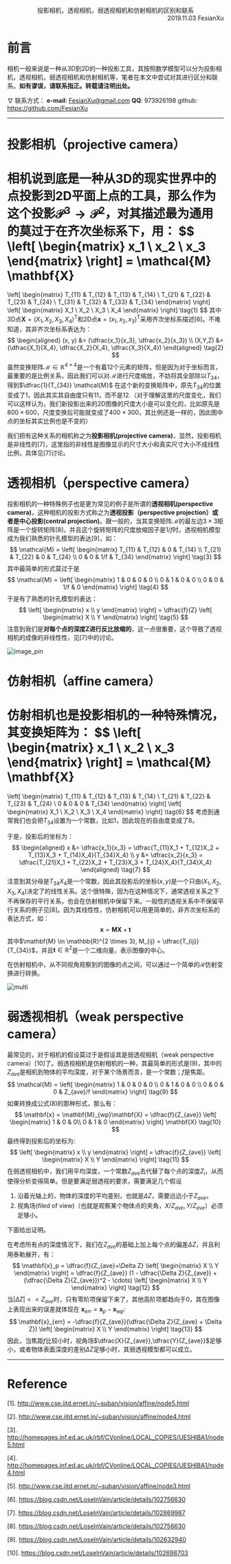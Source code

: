 <div align='center'>
   	投影相机，透视相机，弱透视相机和仿射相机的区别和联系
</div>

<div align='right'>
    2019.11.03 FesianXu
</div>

# 前言

相机一般来说是一种从3D到2D的一种投影工具，其按照数学模型可以分为投影相机，透视相机，弱透视相机和仿射相机等，笔者在本文中尝试对其进行区分和联系。**如有谬误，请联系指正。转载请注明出处。**

 $\nabla$  联系方式：
**e-mail**: [FesianXu@gmail.com](mailto:FesianXu@gmail.com)
**QQ**: 973926198
github: https://github.com/FesianXu 



----



# 投影相机（projective camera）

相机说到底是一种从3D的现实世界中的点投影到2D平面上点的工具，那么作为这个投影$\mathcal{P}^{3} \rightarrow \mathcal{P}^2$，对其描述最为通用的莫过于在齐次坐标系下，用：
$$
\left[
\begin{matrix}
x_1 \\
x_2 \\
x_3 
\end{matrix}
\right] = 
\mathcal{M} \mathbf{X}
=
\left[
\begin{matrix}
T_{11} & T_{12} & T_{13} & T_{14} \\
T_{21} & T_{22} & T_{23} & T_{24} \\
T_{31} & T_{32} & T_{33} & T_{34} 
\end{matrix}
\right] 
\left[
\begin{matrix}
X_1 \\
X_2 \\
X_3 \\
X_4
\end{matrix}
\right]
\tag{1}
$$
其中3D点$\mathbf{X} = (X_1, X_2, X_3, X_4)^{\mathrm{T}}$和2D点$\mathbf{x} = (x_1, x_2, x_3)^{\mathrm{T}}$采用齐次坐标系描述[6]。不难知道，其非齐次坐标系表达为：
$$
\begin{aligned}
(x, y) &= (\dfrac{x_1}{x_3}, \dfrac{x_2}{x_3}) \\
(X,Y,Z) &= (\dfrac{X_1}{X_4}, \dfrac{X_2}{X_4}, \dfrac{X_3}{X_4})
\end{aligned}
\tag{2}
$$
虽然变换矩阵$\mathcal{M} \in \mathbb{R}^{4 \times 4}$是一个有着12个元素的矩阵，但是因为对于坐标而言，最重要的是比例关系，因此我们可以对$\mathcal{M}$进行尺度缩放，不妨将其全部除以$T_{34}$，得到$\dfrac{1}{T_{34}} \mathcal{M}$ 在这个新的变换矩阵中，原先$T_{34}$的位置变成了1，因此其实其自由度只有11，而不是12.（对于理解这里的尺度变化，我们可以这样认为，我们新投影出来的2D图像的尺度大小是可以变化的，比如原先是$800 \times 600$，尺度变换后可能就变成了$400 \times 300$，其比例还是一样的，因此图中点的坐标其实比例也是不变的）

我们把有这种关系的相机称之为**投影相机(projective camera)**，显然，投影相机是非线性的[7]，这里指的非线性是图像显示的尺寸大小和真实尺寸大小不成线性比例，具体见[7]讨论。



# 透视相机（perspective camera）

投影相机的一种特殊例子也是更为常见的例子是所谓的**透视相机(perspective camera)**，这种相机的投影方式称之为**透视投影（perspective projection）**或者是**中心投影(central projection)**。跟一般的，当其变换矩阵$\mathcal{M}$的最左边$3 \times 3$矩阵是一个旋转矩阵[8]，并且这个旋转矩阵的尺度放缩因子是$1/f$时，透视相机模型成为我们熟悉的针孔模型的表达[9]，如：
$$
\mathcal{M} = 
\left[
\begin{matrix}
T_{11} & T_{12} & 0 & T_{14} \\
T_{21} & T_{22} & 0 & T_{24} \\
0 & 0 & 1/f & T_{34} 
\end{matrix}
\right]
\tag{3}
$$
其中最简单的形式莫过于是
$$
\mathcal{M} = 
\left[
\begin{matrix}
1 & 0 & 0 & 0 \\
0 & 1 & 0 & 0 \\
0 & 0 & 1/f & 0 
\end{matrix}
\right]
\tag{4}
$$
于是有了熟悉的针孔模型的表达：
$$
\left[
\begin{matrix}
x \\
y
\end{matrix}
\right] = 
\dfrac{f}{Z}
\left[
\begin{matrix}
X \\
Y
\end{matrix}
\right]
\tag{5}
$$
注意到我们是**对每个点的深度Z进行反比放缩的**，这一点很重要，这个导致了透视相机的成像的非线性性，见[7]中的讨论。

![image_pin][image_pin]



# 仿射相机（affine camera）

仿射相机也是投影相机的一种特殊情况，其变换矩阵为：
$$
\left[
\begin{matrix}
x_1 \\
x_2 \\
x_3 
\end{matrix}
\right] = 
\mathcal{M} \mathbf{X}
=
\left[
\begin{matrix}
T_{11} & T_{12} & T_{13} & T_{14} \\
T_{21} & T_{22} & T_{23} & T_{24} \\
0 & 0 & 0 & T_{34} 
\end{matrix}
\right] 
\left[
\begin{matrix}
X_1 \\
X_2 \\
X_3 \\
X_4
\end{matrix}
\right]
\tag{6}
$$
考虑到通常我们也会把$T_{34}$设置为一个常数，比如1，因此现在的自由度变成了8。

于是，投影后的坐标为：
$$
\begin{aligned}
x &= \dfrac{x_1}{x_3} = \dfrac{T_{11}X_1 + T_{12}X_2 + T_{13}X_3 + T_{14}X_4}{T_{34}X_4}  \\
y &= \dfrac{x_2}{x_3} = \dfrac{T_{21}X_1 + T_{22}X_2 + T_{23}X_3 + T_{24}X_4}{T_{34}X_4}  
\end{aligned}
\tag{7}
$$
注意到其分母是$T_{34}X_4$是一个常数，因此其投影后的坐标$(x,y)$是一个只由$(X_1, X_2, X_3, X_4)$决定了的线性关系。这个很特殊，因为在这种情况下，通常透视关系之下不再保存的平行关系，也会在仿射相机中保留下来。一般性的透视关系中不保留平行关系的例子见[8]。因为其线性性，仿射相机可以用更简单的，非齐次坐标系的表达方式，如：
$$
\mathbf{x} = \mathbf{M}\mathbf{X}+\mathbf{t}
\tag{8}
$$
其中$\mathbf{M} \in \mathbb{R}^{2 \times 3}, M_{ij} = \dfrac{T_{ij}}{T_{34}}$，并且$\mathbf{t} \in \mathbb{R}^2$是一个二维向量，表示图像的中心。

在仿射相机中，从不同视角观察到的图像的点之间，可以通过一个简单的$\mathcal{R}$仿射变换进行转换。

![multi][multi]



# 弱透视相机（weak perspective camera）

最常见的，对于相机的假设莫过于是假设其是弱透视相机（weak perspective camera）[10]了。弱透视相机是仿射相机的一种，其最简单的形式是(9)，其中的$Z_{ave}$是相机到物体的平均深度，对于某个场景而言，是一个常数；$f$是焦距。
$$
\mathcal{M} = 
\left[
\begin{matrix}
1 & 0 & 0 & 0 \\
0 & 1 & 0 & 0 \\
0 & 0 & 0 & Z_{ave}/f 
\end{matrix}
\right]
\tag{9}
$$
如果转换成公式(8)的那种形式，那么有：
$$
\mathbf{x} = \mathbf{M}_{wp}\mathbf{X} = \dfrac{f}{Z_{ave}} 
\left[
\begin{matrix}
1 & 0 & 0\\
0 & 1 & 0
\end{matrix}
\right] \mathbf{X}
\tag{10}
$$
最终得到投影后的坐标为:
$$
\left[
\begin{matrix}
x \\
y
\end{matrix}
\right] = \dfrac{f}{Z_{ave}} 
\left[
\begin{matrix}
X \\
Y
\end{matrix}
\right]
\tag{11}
$$
在弱透视相机中，我们用平均深度，一个常数$Z_{ave}$去代替了每个点的深度$Z_i$，从而使得分析变得简单。但是要满足弱透视的要求，需要满足几个假设

1. 沿着光轴上的，物体的深度的平均差别，也就是$\Delta Z$，需要远远小于$Z_{ave}$。
2. 视角场(filed of view)（也就是观察某个物体点的夹角，$X/Z_{ave},Y/Z_{ave}$）必须足够小。

下面给出证明。

在考虑所有点的深度情况下，我们在$Z_{ave}$的基础上加上每个点的偏差$\Delta Z$，并且利用泰勒展开，有：
$$
\mathbf{x}_p = \dfrac{f}{Z_{ave}+\Delta Z}
\left[
\begin{matrix}
X \\
Y
\end{matrix}
\right] = 
\dfrac{f}{Z_{ave}} (1 - \dfrac{\Delta Z}{Z_{ave}} + (\dfrac{\Delta Z}{Z_{ave}})^2 - \cdots) 
\left[
\begin{matrix}
X \\
Y
\end{matrix}
\right]
\tag{12}
$$
当$|\Delta Z| << Z_{ave}$时，只有零阶项保留下来了，其他高阶项都趋向于0，其在图像上表现出来的误差就体现在 $\mathbf{x}_{err} = \mathbf{x}_{p} - \mathbf{x}_{wp}$:
$$
\mathbf{x}_{err} = -\dfrac{f}{Z_{ave}}(\dfrac{\Delta Z}{Z_{ave} + \Delta Z})
\left[
\begin{matrix}
X \\
Y
\end{matrix}
\right]
\tag{13}
$$
因此，当焦距$f$比较小时，视角场$\dfrac{X}{Z_{ave}},\dfrac{Y}{Z_{ave}}$足够小，或者物体表面深度的差别$\Delta Z$足够小时，其弱透视模型都可以成立。



-------

# Reference

[1]. http://www.cse.iitd.ernet.in/~suban/vision/affine/node5.html

[2]. http://www.cse.iitd.ernet.in/~suban/vision/affine/node4.html

[3]. http://homepages.inf.ed.ac.uk/rbf/CVonline/LOCAL_COPIES/UESHIBA1/node5.html

[4]. http://homepages.inf.ed.ac.uk/rbf/CVonline/LOCAL_COPIES/UESHIBA1/node4.html

[5]. http://www.cse.iitd.ernet.in/~suban/vision/affine/node3.html

[6].  https://blog.csdn.net/LoseInVain/article/details/102756630 

[7].  https://blog.csdn.net/LoseInVain/article/details/102869987 

[8].  https://blog.csdn.net/LoseInVain/article/details/102756630 

[9].  https://blog.csdn.net/LoseInVain/article/details/102632940 

[10].  https://blog.csdn.net/LoseInVain/article/details/102698703 





[image_pin]: ./imgs/image_pin.jpg
[multi]: ./imgs/multi.jpg